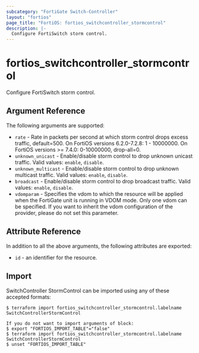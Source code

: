 ```yaml
---
subcategory: "FortiGate Switch-Controller"
layout: "fortios"
page_title: "FortiOS: fortios_switchcontroller_stormcontrol"
description: |-
  Configure FortiSwitch storm control.
---
```


# fortios_switchcontroller_stormcontrol
Configure FortiSwitch storm control.

## Argument Reference

The following arguments are supported:

* `rate` - Rate in packets per second at which storm control drops excess traffic, default=500. On FortiOS versions 6.2.0-7.2.8: 1 - 10000000. On FortiOS versions >= 7.4.0: 0-10000000, drop-all=0.
* `unknown_unicast` - Enable/disable storm control to drop unknown unicast traffic. Valid values: `enable`, `disable`.
* `unknown_multicast` - Enable/disable storm control to drop unknown multicast traffic. Valid values: `enable`, `disable`.
* `broadcast` - Enable/disable storm control to drop broadcast traffic. Valid values: `enable`, `disable`.
* `vdomparam` - Specifies the vdom to which the resource will be applied when the FortiGate unit is running in VDOM mode. Only one vdom can be specified. If you want to inherit the vdom configuration of the provider, please do not set this parameter.


## Attribute Reference

In addition to all the above arguments, the following attributes are exported:
* `id` - an identifier for the resource.

## Import

SwitchController StormControl can be imported using any of these accepted formats:
```
$ terraform import fortios_switchcontroller_stormcontrol.labelname SwitchControllerStormControl

If you do not want to import arguments of block:
$ export "FORTIOS_IMPORT_TABLE"="false"
$ terraform import fortios_switchcontroller_stormcontrol.labelname SwitchControllerStormControl
$ unset "FORTIOS_IMPORT_TABLE"
```
